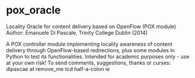 pox_oracle
==========

Locality Oracle for content delivery based on OpenFlow (POX module)
Author: Emanuele Di Pascale, Trinity College Dublin (2014)

A POX controller module implementing locality awareness of content delivery 
through OpenFlow-based redirections, plus some modules in Python to test
its functionalities. Intended for academic purposes only - use at your own risk!
To send comments, suggestions, thanks or curses: dipascae at remove_me tcd half-a-colon ie 
